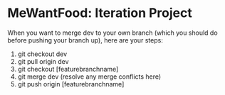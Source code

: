# MeWantFood: Iteration Project

When you want to merge dev to your own branch (which you should do before pushing your branch up), here are your steps:
1. git checkout dev
2. git pull origin dev
3. git checkout [featurebranchname]
4. git merge dev (resolve any merge conflicts here)
5. git push origin [featurebranchname]
